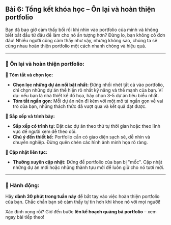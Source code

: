 ## Bài 6: Tổng kết khóa học – Ôn lại và hoàn thiện portfolio

Bạn đã bao giờ cảm thấy bối rối khi nhìn vào portfolio của mình và không biết bắt đầu từ đâu để làm cho nó ấn tượng hơn? Đừng lo, bạn không cô đơn đâu! Nhiều người cũng cảm thấy như vậy, nhưng không sao, chúng ta sẽ cùng nhau hoàn thiện portfolio một cách nhanh chóng và hiệu quả.

---

### 📌 Ôn lại và hoàn thiện portfolio:

**🔹 Tóm tắt và chọn lọc:**
- **Chọn lọc những dự án nổi bật nhất:** Đừng nhồi nhét tất cả vào portfolio, chỉ chọn những dự án thể hiện rõ nhất kỹ năng và thế mạnh của bạn. Ví dụ: nếu bạn là nhà thiết kế đồ họa, hãy chọn 3-5 dự án tiêu biểu nhất.
- **Tóm tắt ngắn gọn:** Mỗi dự án nên đi kèm với một mô tả ngắn gọn về vai trò của bạn, những thách thức đã vượt qua và kết quả đạt được.

**🔹 Sắp xếp và trình bày:**
- **Sắp xếp có trình tự:** Đặt các dự án theo thứ tự thời gian hoặc theo lĩnh vực để người xem dễ theo dõi.
- **Chú ý đến thiết kế:** Portfolio cần có giao diện sạch sẽ, dễ nhìn và chuyên nghiệp. Đừng quên chèn các hình ảnh minh họa rõ ràng.

**🔹 Cập nhật liên tục:**
- **Thường xuyên cập nhật:** Đừng để portfolio của bạn bị "mốc". Cập nhật những dự án mới hoặc những thành tựu mới để luôn giữ cho nó tươi mới.

---

### 🚀 Hành động:

Hãy **dành 30 phút trong tuần này** để bắt tay vào việc hoàn thiện portfolio của bạn. Chắc chắn bạn sẽ cảm thấy tự tin hơn khi khoe nó với mọi người!

Xác định xong rồi? Giờ đến bước **lên kế hoạch quảng bá portfolio** – xem ngay bài tiếp theo!